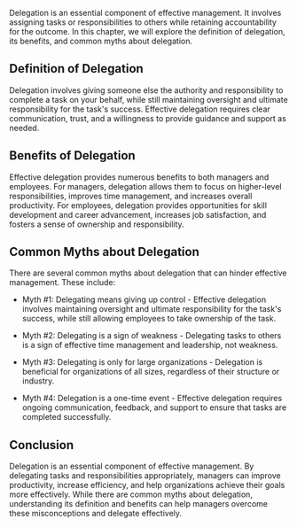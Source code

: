 
Delegation is an essential component of effective management. It involves assigning tasks or responsibilities to others while retaining accountability for the outcome. In this chapter, we will explore the definition of delegation, its benefits, and common myths about delegation.

Definition of Delegation
------------------------

Delegation involves giving someone else the authority and responsibility to complete a task on your behalf, while still maintaining oversight and ultimate responsibility for the task's success. Effective delegation requires clear communication, trust, and a willingness to provide guidance and support as needed.

Benefits of Delegation
----------------------

Effective delegation provides numerous benefits to both managers and employees. For managers, delegation allows them to focus on higher-level responsibilities, improves time management, and increases overall productivity. For employees, delegation provides opportunities for skill development and career advancement, increases job satisfaction, and fosters a sense of ownership and responsibility.

Common Myths about Delegation
-----------------------------

There are several common myths about delegation that can hinder effective management. These include:

* Myth #1: Delegating means giving up control - Effective delegation involves maintaining oversight and ultimate responsibility for the task's success, while still allowing employees to take ownership of the task.

* Myth #2: Delegating is a sign of weakness - Delegating tasks to others is a sign of effective time management and leadership, not weakness.

* Myth #3: Delegating is only for large organizations - Delegation is beneficial for organizations of all sizes, regardless of their structure or industry.

* Myth #4: Delegation is a one-time event - Effective delegation requires ongoing communication, feedback, and support to ensure that tasks are completed successfully.

Conclusion
----------

Delegation is an essential component of effective management. By delegating tasks and responsibilities appropriately, managers can improve productivity, increase efficiency, and help organizations achieve their goals more effectively. While there are common myths about delegation, understanding its definition and benefits can help managers overcome these misconceptions and delegate effectively.
